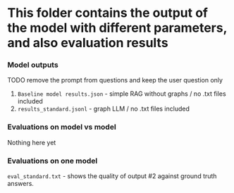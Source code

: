 # This folder contains the output of the model with different parameters, and also evaluation results

### Model outputs
TODO remove the prompt from questions and keep the user question only

1. `Baseline model results.json` - simple RAG without graphs / no .txt files included
2. `results_standard.jsonl` - graph LLM / no .txt files included

### Evaluations on model vs model

Nothing here yet

### Evaluations on one model

`eval_standard.txt` - shows the quality of output #2 against ground truth answers.